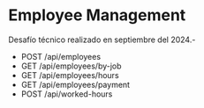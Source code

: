 # Employee Management
Desafío técnico realizado en septiembre del 2024.-

- POST /api/employees
- GET /api/employees/by-job
- GET /api/employees/hours
- GET /api/employees/payment
- POST /api/worked-hours
